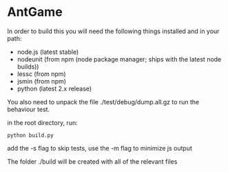 AntGame
=======

In order to build this you will need the following things installed and in your path:

* node.js (latest stable)
* nodeunit (from npm (node package manager; ships with the latest node builds))
* lessc (from npm)
* jsmin (from npm)
* python (latest 2.x release)

You also need to unpack the file ./test/debug/dump.all.gz to run the behaviour test.

in the root directory, run:

    python build.py

add the -s flag to skip tests, use the -m flag to minimize js output

The folder ./build will be created with all of the relevant files

